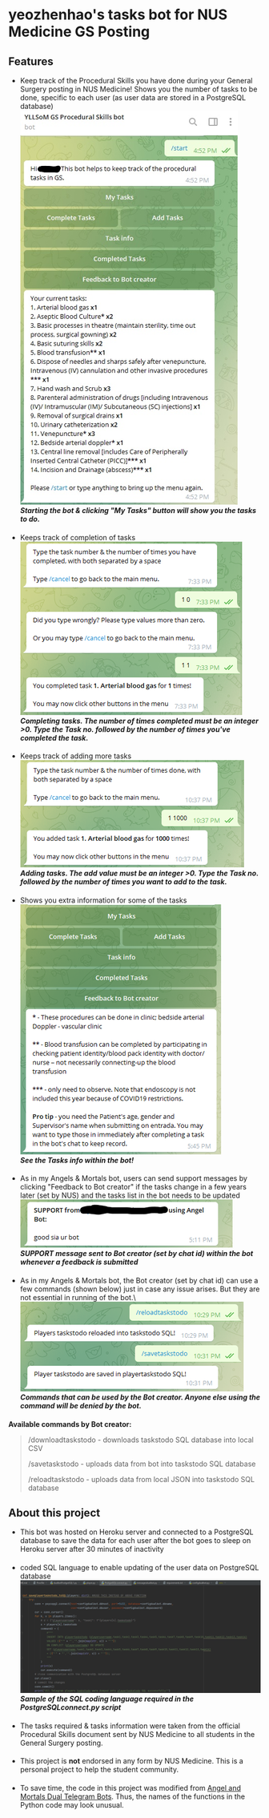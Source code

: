 # yeozhenhao's tasks bot for NUS Medicine GS Posting
## Features
- Keep track of the Procedural Skills you have done during your
General Surgery posting in NUS Medicine! Shows you the number of tasks to be done, specific to each user (as user data are stored in a PostgreSQL database)\
![](botPics/startbot.jpg)\
***Starting the bot & clicking "My Tasks" button will show you the tasks to do.***
####
- Keeps track of completion of tasks\
![](botPics/completetask.png)\
***Completing tasks. The number of times completed must be an integer >0. Type the Task no. followed by the number of times you've completed the task.***
####
- Keeps track of adding more tasks\
![](botPics/addtask.png)\
***Adding tasks. The add value must be an integer >0. Type the Task no. followed by the number of times you want to add to the task.***
####
- Shows you extra information for some of the tasks\
![](botPics/tasksinfo.png)\
***See the Tasks info within the bot!***
####
- As in my Angels & Mortals bot, users can send support messages by clicking "Feedback to Bot creator" if the tasks change in a few years later (set by NUS)
and the tasks list in the bot needs to be updated\
![](botPics/supportmessage.png)\
***SUPPORT message sent to Bot creator (set by chat id) within the bot whenever a feedback is submitted***
####
- As in my Angels & Mortals bot, the Bot creator (set by chat id) can use a few commands (shown below) just in case any issue arises. But they are not essential in running of the bot.\ 
![](botPics/gamemastercommand.png)\
***Commands that can be used by the Bot creator. Anyone else using the command will be denied by the bot.***
####
**Available commands by Bot creator:**
> /downloadtaskstodo - downloads taskstodo SQL database into local CSV
> 
> /savetaskstodo - uploads data from bot into taskstodo SQL database
>
> /reloadtaskstodo - uploads data from local JSON into taskstodo SQL database

## About this project
- This bot was hosted on Heroku server and connected to a PostgreSQL database to save the
data for each user after the bot goes to sleep on Heroku server after 30 minutes of inactivity
####
- coded SQL language to enable updating of the user data on PostgreSQL database\
![](botPics/sampleSQL.png)\
***Sample of the SQL coding language required in the PostgreSQLconnect.py script***
####
- The tasks required & tasks information were taken from the official Procedural Skills document sent
by NUS Medicine to all students in the General Surgery posting.
####
- This project is **not** endorsed in any form by NUS Medicine. This is a personal project
to help the student community.
####
- To save time, the code in this project was modified from [Angel and Mortals Dual Telegram Bots](https://github.com/yeozhenhao/Angels_Mortals_bot).
Thus, the names of the functions in the Python code may look unusual.